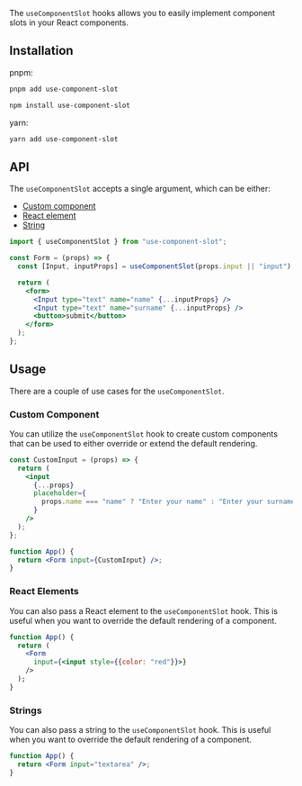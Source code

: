 The `useComponentSlot` hooks allows you to easily implement component slots in your React components.

## Installation

pnpm:

```bash
pnpm add use-component-slot
```

```bash
npm install use-component-slot
```

yarn:

```bash
yarn add use-component-slot
```

## API

The `useComponentSlot` accepts a single argument, which can be either:

- [Custom component](#custom-components)
- [React element](#react-elements)
- [String](#strings)

```jsx
import { useComponentSlot } from "use-component-slot";

const Form = (props) => {
  const [Input, inputProps] = useComponentSlot(props.input || "input");

  return (
    <form>
      <Input type="text" name="name" {...inputProps} />
      <Input type="text" name="surname" {...inputProps} />
      <button>submit</button>
    </form>
  );
};
```

## Usage

There are a couple of use cases for the `useComponentSlot`.

### Custom Component

You can utilize the `useComponentSlot` hook to create custom components that can be used to either override or extend the default rendering.

```jsx
const CustomInput = (props) => {
  return (
    <input
      {...props}
      placeholder={
        props.name === "name" ? "Enter your name" : "Enter your surname"
      }
    />
  );
};

function App() {
  return <Form input={CustomInput} />;
}
```

### React Elements

You can also pass a React element to the `useComponentSlot` hook. This is useful when you want to override the default rendering of a component.

```jsx
function App() {
  return (
    <Form
      input={<input style={{color: "red"}}>}
    />
  );
}
```

### Strings

You can also pass a string to the `useComponentSlot` hook. This is useful when you want to override the default rendering of a component.

```jsx
function App() {
  return <Form input="textarea" />;
}
```
